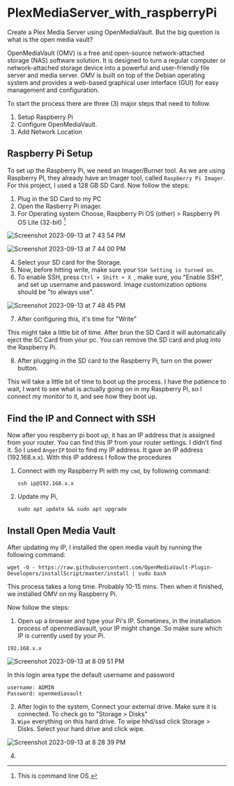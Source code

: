 # PlexMediaServer_with_raspberryPi
Create a Plex Media Server using OpenMediaVault. But the big question is what is the open media vault?

OpenMediaVault (OMV) is a free and open-source network-attached storage (NAS) software solution. It is designed to turn a regular computer or network-attached storage device into a powerful and user-friendly file server and media server. OMV is built on top of the Debian operating system and provides a web-based graphical user interface (GUI) for easy management and configuration.

To start the process there are three (3) major steps that need to follow.

  1. Setup Raspberry Pi
  2. Configure OpenMediaVault.
  3. Add Network Location


## Raspberry Pi Setup

To set up the Raspberry Pi, we need an Imager/Burner tool. As we are using Raspberry PI, they already have an Imager tool, called ```Raspberry Pi Imager```. For this project, I used a 128 GB SD Card. Now follow the steps:
  1. Plug in the SD Card to my PC
  2. Open the Rasberry Pi imager.
  3. For Operating system Choose, Raspberry Pi OS (other) > Raspberry PI OS Lite (32-bit) [^1]

[^1]: This is command line OS. 

![Screenshot 2023-09-13 at 7 43 54 PM](https://github.com/baishakh22/PlexMediaServer_with_OMV/assets/93491482/94843414-4fe9-4ee2-bce5-1e10f40b7784)

![Screenshot 2023-09-13 at 7 44 00 PM](https://github.com/baishakh22/PlexMediaServer_with_OMV/assets/93491482/2b2ec5bc-2ae4-4903-a3e3-93b93c0f2db0)

  4. Select your SD  card for the Storage.
  5. Now, before hitting write, make sure your ```SSH Setting is turned on```.
  6. To enable SSH, press ```Ctrl + Shift + X ```, make sure, you "Enable SSH", and set up username and password. Image customization options should be "to always use". 

![Screenshot 2023-09-13 at 7 48 45 PM](https://github.com/baishakh22/PlexMediaServer_with_OMV/assets/93491482/e3d1201f-fc2d-4dd0-a5c3-e976afd5be80)

  7. After configuring this, it's time for "Write"

This might take a little bit of time. After brun the SD Card it will automatically eject the SC Card from your pc. You can remove the SD card and plug into the Raspberry Pi.

  8. After plugging in the SD card to the Raspberry Pi, turn on the power button.

This will take a little bit of time to boot up the process. I have the patience to wait, I want to see what is actually going on in my Raspberry Pi, so I connect my monitor to it, and see how they boot up.



## Find the IP and Connect with SSH
Now after you respberry pi boot up, it has an IP address that is assigned from your router. You can find this IP from your router settings. I didn't find it. So I used ```AngerIP``` tool to find my IP address. It gave an IP address (192.168.x.x). With this IP address I follow the procedures

  1. Connect with my Raspberry Pi with my ```cmd```, by following command:

     ```
     ssh ip@192.168.x.x
     ```
  2. Update my Pi,

     ```
     sudo apt update && sudo apt upgrade
     ```



## Install Open Media Vault
After updating my IP, I installed the open media vault by running the following command:

```
wget -O - https://raw.githubusercontent.com/OpenMediaVault-Plugin-Developers/installScript/master/install | sudo bash
```

This process takes a long time. Probably 10-15 mins. Then when it finished, we installed OMV on my Raspberry Pi. 

Now follow the steps:
  1. Open up a browser and type your Pi's IP. Sometimes, in the installation process of openmediavault, your IP might change. So make sure which IP is currently used by your Pi. 

```
192.168.x.x
```

![Screenshot 2023-09-13 at 8 09 51 PM](https://github.com/baishakh22/PlexMediaServer_with_OMV/assets/93491482/bbff7710-d697-44f0-9eb8-c9ab8029d2e8)

In this login area type the default username and password

```
username: ADMIN
Password: openmediavault
```

  2. After login to the system, Connect your external drive. Make sure it is connected. To check go to "Storage > Disks"
  3. ```Wipe``` everything on this hard drive. To wipe hhd/ssd click Storage > Disks. Select your hard drive and click wipe.  

![Screenshot 2023-09-13 at 8 28 39 PM](https://github.com/baishakh22/PlexMediaServer_with_OMV/assets/93491482/78f73e69-1dce-4a6f-888d-cb0054fe3331)

  4. 

 
